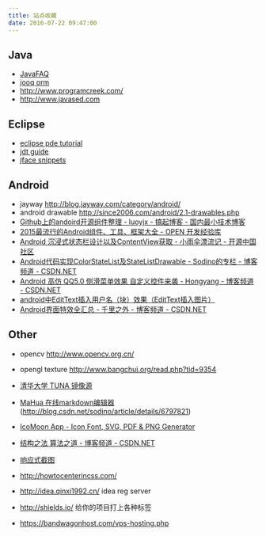 ```yaml
---
title: 站点收藏
date: 2016-07-22 09:47:00
---
```


## Java
- [JavaFAQ](http://www.coderanch.com/how-to/search?CategoryFaq)
- [jooq orm](http://sourceforge.net/projects/jooq/files/)
- http://www.programcreek.com/
- http://www.javased.com 

## Eclipse 
- [eclipse pde tutorial](http://www.vogella.de/)
- [jdt guide](http://www.linuxtopia.org/online_books/eclipse_documentation/eclipse_jdt_plug-in_developer_guide/index.html)
- [jface snippets](http://wiki.eclipse.org/JFaceSnippets)

## Android
- jayway http://blog.jayway.com/category/android/
- android drawable http://since2006.com/android/2.1-drawables.php
- [Github上的andoird开源组件整理 - luoyjx - 搞起博客 - 国内最小技术博客](http://blog.gaoqixhb.com/p/545321a35a6e8e6729c06bea/)
- [2015最流行的Android组件、工具、框架大全 - OPEN 开发经验库](http://www.open-open.com/lib/view/open1436262653692.html) 
- [Android 沉浸式状态栏设计以及ContentView获取 - 小雨伞漂流记 - 开源中国社区](http://my.oschina.net/ososchina/blog/369630)
- [Android代码实现ColorStateList及StateListDrawable - Sodino的专栏 - 博客频道 - CSDN.NET](http://blog.csdn.net/sodino/article/details/6797821)
- [Android 高仿 QQ5.0 侧滑菜单效果 自定义控件来袭 - Hongyang - 博客频道 - CSDN.NET](http://blog.csdn.net/lmj623565791/article/details/39257409)
- [android中EditText插入用户名（块）效果（EditText插入图片）](http://blog.csdn.net/leinote/article/details/9422005)
- [Android界面特效全汇总 - 千里之外 - 博客频道 - CSDN.NET](http://blog.csdn.net/woshinia/article/details/11039677)

## Other
- opencv http://www.opencv.org.cn/
- opengl texture http://www.bangchui.org/read.php?tid=9354
- [清华大学 TUNA 镜像源](https://mirrors.tuna.tsinghua.edu.cn/help/#AOSP)
- [MaHua 在线markdown编辑器](http://mahua.jser.me/)(http://blog.csdn.net/sodino/article/details/6797821)
- [IcoMoon App - Icon Font, SVG, PDF & PNG Generator](https://icomoon.io/app/#/select)

- [结构之法 算法之道 - 博客频道 - CSDN.NET](http://blog.csdn.net/v_july_v?viewmode=contents)
- [响应式截图](http://ami.responsivedesign.is/)
- http://howtocenterincss.com/
- http://idea.qinxi1992.cn/ idea reg server
- http://shields.io/ 给你的项目打上各种标签
- https://bandwagonhost.com/vps-hosting.php